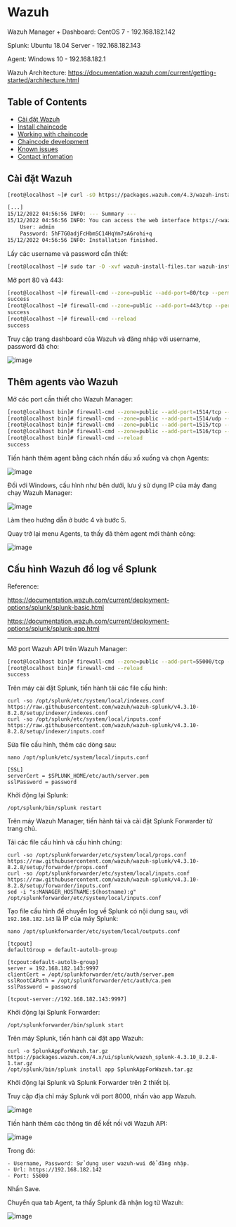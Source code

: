 # Wazuh

Wazuh Manager + Dashboard: CentOS 7 - 192.168.182.142

Splunk: Ubuntu 18.04 Server - 192.168.182.143

Agent: Windows 10 - 192.168.182.1

Wazuh Architecture: https://documentation.wazuh.com/current/getting-started/architecture.html

## Table of Contents

  - [Cài đặt Wazuh](#Cài-đặt-Wazuh)
  - [Install chaincode](#install-chaincode)
  - [Working with chaincode](#Working-with-chaincode)
  - [Chaincode development](#chaincode-development)
  - [Known issues](#known-issues)
  - [Contact infomation](#contact-information)

## Cài đặt Wazuh

```sh
[root@localhost ~]# curl -sO https://packages.wazuh.com/4.3/wazuh-install.sh && sudo bash ./wazuh-install.sh -a -i

[...]
15/12/2022 04:56:56 INFO: --- Summary ---
15/12/2022 04:56:56 INFO: You can access the web interface https://<wazuh-dashboard-ip>
    User: admin
    Password: 5hF7G0adjFcHbmSC14HqYm7sA6rohi+q
15/12/2022 04:56:56 INFO: Installation finished.
```

Lấy các username và password cần thiết:

```sh
[root@localhost ~]# sudo tar -O -xvf wazuh-install-files.tar wazuh-install-files/wazuh-passwords.txt
```

Mở port 80 và 443:

```sh
[root@localhost ~]# firewall-cmd --zone=public --add-port=80/tcp --permanent
success
[root@localhost ~]# firewall-cmd --zone=public --add-port=443/tcp --permanent
success
[root@localhost ~]# firewall-cmd --reload
success
```

Truy cập trang dashboard của Wazuh và đăng nhập với username, password đã cho:

![image](https://user-images.githubusercontent.com/101538840/207830677-342b485c-3712-4035-a3cc-e239ebfbf2c8.png)

<a name="agent_adding"></a>
## Thêm agents vào Wazuh

Mở các port cần thiết cho Wazuh Manager:

```sh
[root@localhost bin]# firewall-cmd --zone=public --add-port=1514/tcp --permanent
[root@localhost bin]# firewall-cmd --zone=public --add-port=1514/udp --permanent
[root@localhost bin]# firewall-cmd --zone=public --add-port=1515/tcp --permanent
[root@localhost bin]# firewall-cmd --zone=public --add-port=1516/tcp --permanent
[root@localhost bin]# firewall-cmd --reload
success
```
Tiến hành thêm agent bằng cách nhấn dấu xổ xuống và chọn Agents:

![image](https://user-images.githubusercontent.com/101538840/207831404-7c5fe66d-6d6c-4d54-9a27-944d329331b3.png)

Đối với Windows, cấu hình như bên dưới, lưu ý sử dụng IP của máy đang chạy Wazuh Manager:

![image](https://user-images.githubusercontent.com/101538840/207831695-737a6a9b-3b3f-420c-88ca-25b68fc5cc37.png)

Làm theo hướng dẫn ở bước 4 và bước 5.

Quay trở lại menu Agents, ta thấy đã thêm agent mới thành công:

![image](https://user-images.githubusercontent.com/101538840/207864082-f2e2f41f-e9b0-49f3-bedf-fbc4dd359f49.png)


<a name="wazuh_to_splunk"></a>
## Cấu hình Wazuh đổ log về Splunk

Reference: 

https://documentation.wazuh.com/current/deployment-options/splunk/splunk-basic.html

https://documentation.wazuh.com/current/deployment-options/splunk/splunk-app.html

----------------------------------------------------------------------------------

Mở port Wazuh API trên Wazuh Manager: 

```sh
[root@localhost bin]# firewall-cmd --zone=public --add-port=55000/tcp --permanent
[root@localhost bin]# firewall-cmd --reload
success
```

Trên máy cài đặt Splunk, tiến hành tải các file cấu hình:

```
curl -so /opt/splunk/etc/system/local/indexes.conf https://raw.githubusercontent.com/wazuh/wazuh-splunk/v4.3.10-8.2.8/setup/indexer/indexes.conf
curl -so /opt/splunk/etc/system/local/inputs.conf https://raw.githubusercontent.com/wazuh/wazuh-splunk/v4.3.10-8.2.8/setup/indexer/inputs.conf
```

Sửa file cấu hình, thêm các dòng sau:

```
nano /opt/splunk/etc/system/local/inputs.conf

[SSL]
serverCert = $SPLUNK_HOME/etc/auth/server.pem
sslPassword = password
```

Khởi động lại Splunk:

```
/opt/splunk/bin/splunk restart
```

Trên máy Wazuh Manager, tiến hành tải và cài đặt Splunk Forwarder từ trang chủ.

Tải các file cấu hình và cấu hình chúng:

```
curl -so /opt/splunkforwarder/etc/system/local/props.conf https://raw.githubusercontent.com/wazuh/wazuh-splunk/v4.3.10-8.2.8/setup/forwarder/props.conf
curl -so /opt/splunkforwarder/etc/system/local/inputs.conf https://raw.githubusercontent.com/wazuh/wazuh-splunk/v4.3.10-8.2.8/setup/forwarder/inputs.conf
sed -i "s:MANAGER_HOSTNAME:$(hostname):g" /opt/splunkforwarder/etc/system/local/inputs.conf
```

Tạo file cấu hình để chuyển log về Splunk có nội dung sau, với `192.168.182.143` là IP của máy Splunk:

```
nano /opt/splunkforwarder/etc/system/local/outputs.conf

[tcpout]
defaultGroup = default-autolb-group

[tcpout:default-autolb-group]
server = 192.168.182.143:9997
clientCert = /opt/splunkforwarder/etc/auth/server.pem
sslRootCAPath = /opt/splunkforwarder/etc/auth/ca.pem
sslPassword = password

[tcpout-server://192.168.182.143:9997]
```

Khởi động lại Splunk Forwarder:

```
/opt/splunkforwarder/bin/splunk start
```

Trên máy Splunk, tiến hành cài đặt app Wazuh:

```
curl -o SplunkAppForWazuh.tar.gz https://packages.wazuh.com/4.x/ui/splunk/wazuh_splunk-4.3.10_8.2.8-1.tar.gz
/opt/splunk/bin/splunk install app SplunkAppForWazuh.tar.gz
```

Khởi động lại Splunk và Splunk Forwarder trên 2 thiết bị.

Truy cập địa chỉ máy Splunk với port 8000, nhấn vào app Wazuh.

![image](https://user-images.githubusercontent.com/101538840/208015597-488bbcb5-5b70-40db-bf77-df2b2d724653.png)


Tiến hành thêm các thông tin để kết nối với Wazuh API:

![image](https://user-images.githubusercontent.com/101538840/208015874-a1aecb15-0582-4934-aa11-d401dfa24f6c.png)

Trong đó:

    - Username, Password: Sử dụng user wazuh-wui để đăng nhập.
    - Url: https://192.168.182.142
    - Port: 55000
    
Nhấn Save.    

Chuyển qua tab Agent, ta thấy Splunk đã nhận log từ Wazuh:

![image](https://user-images.githubusercontent.com/101538840/208013273-cc061f1b-1a9a-4e89-a51d-ef12b31e79dc.png)

